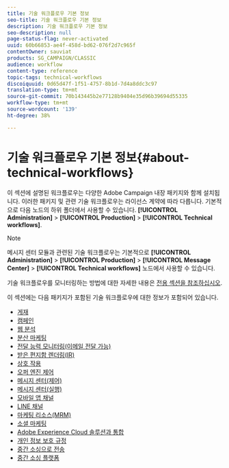 ```yaml
---
title: 기술 워크플로우 기본 정보
seo-title: 기술 워크플로우 기본 정보
description: 기술 워크플로우 기본 정보
seo-description: null
page-status-flag: never-activated
uuid: 60b66853-ae4f-458d-bd62-076f2d7c965f
contentOwner: sauviat
products: SG_CAMPAIGN/CLASSIC
audience: workflow
content-type: reference
topic-tags: technical-workflows
discoiquuid: 0d65d47f-1f51-4757-8b1d-7d4a8ddc3c97
translation-type: tm+mt
source-git-commit: 70b143445b2e77128b9404e35d96b39694d55335
workflow-type: tm+mt
source-wordcount: '139'
ht-degree: 38%

---
```



# 기술 워크플로우 기본 정보{#about-technical-workflows}

이 섹션에 설명된 워크플로우는 다양한 Adobe Campaign 내장 패키지와 함께 설치됩니다. 이러한 패키지 및 관련 기술 워크플로우는 라이선스 계약에 따라 다릅니다. 기본적으로 다음 노드의 하위 폴더에서 사용할 수 있습니다. **[!UICONTROL Administration]** > **[!UICONTROL Production]** > **[!UICONTROL Technical workflows]**.

>[!NOTE]
>
>메시지 센터 모듈과 관련된 기술 워크플로우는 기본적으로 **[!UICONTROL Administration]** > **[!UICONTROL Production]** > **[!UICONTROL Message Center]** > **[!UICONTROL Technical workflows]** 노드에서 사용할 수 있습니다.

기술 워크플로우를 모니터링하는 방법에 대한 자세한 내용은 [전용 섹션을 참조하십시오](../../workflow/using/monitoring-technical-workflows.md).

이 섹션에는 다음 패키지가 포함된 기술 워크플로우에 대한 정보가 포함되어 있습니다.

* [게재](../../workflow/using/deliveries.md)
* [캠페인](../../workflow/using/campaign.md)
* [웹 분석](../../workflow/using/web-analytics.md)
* [분산 마케팅](../../workflow/using/distributed-marketing.md)
* [전달 능력 모니터링(이메일 전달 가능)](../../workflow/using/email-deliverability.md)
* [받은 편지함 렌더링(IR)](../../workflow/using/inbox-rendering.md)
* [상호 작용](../../workflow/using/interaction.md)
* [오퍼 엔진 제어](../../workflow/using/control-of-offer-engine.md)
* [메시지 센터(제어)](../../workflow/using/message-center--control-.md)
* [메시지 센터(실행)](../../workflow/using/message-center--execution-.md)
* [모바일 앱 채널](../../workflow/using/mobile-app-channel.md)
* [LINE 채널](../../workflow/using/line-channel.md)
* [마케팅 리소스(MRM)](../../workflow/using/marketing-resources--mrm-.md)
* [소셜 마케팅](../../workflow/using/social-marketing.md)
* [Adobe Experience Cloud 솔루션과 통합](../../workflow/using/integrations-with-adobe-experience-cloud-solutions.md)
* [개인 정보 보호 규정](../../workflow/using/general-data-protection-regulation--gdpr-.md)
* [중간 소싱으로 전송](../../workflow/using/transfer-to-mid-sourcing.md)
* [중간 소싱 플랫폼](../../workflow/using/mid-sourcing-platform.md)
